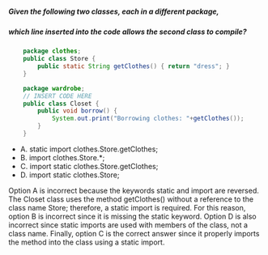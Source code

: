 ##### Given the following two classes, each in a different package,
##### which line inserted into the code allows the second class to compile?

```java
    package clothes;
    public class Store {
        public static String getClothes() { return "dress"; }
    }

    package wardrobe;
    // INSERT CODE HERE
    public class Closet {
        public void borrow() {
            System.out.print("Borrowing clothes: "+getClothes());
        }
    }

```

* A. static import clothes.Store.getClothes;
* B. import clothes.Store.*;
* C. import static clothes.Store.getClothes;
* D. import static clothes.Store;

Option A is incorrect because the keywords static and import are reversed.
The Closet class uses the method getClothes() without a reference to the class name Store;
therefore, a static import is required. For this reason,
option B is incorrect since it is missing the static keyword.
Option D is also incorrect since static imports are used with members of the class,
not a class name.
Finally, option C is the correct answer since it properly imports the method into the class using a static import.